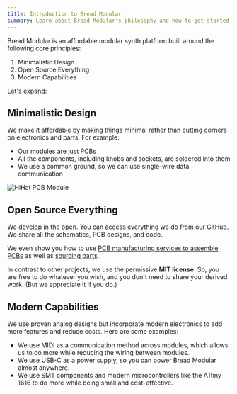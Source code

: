 ```yaml
---
title: Introduction to Bread Modular
summary: Learn about Bread Modular's philosophy and how to get started with modular synthesis.
---
```


Bread Modular is an affordable modular synth platform built around the following core principles:

1. Minimalistic Design
2. Open Source Everything
3. Modern Capabilities

Let's expand:

## Minimalistic Design

We make it affordable by making things minimal rather than cutting corners on electronics and parts. For example:

* Our modules are just PCBs
* All the components, including knobs and sockets, are soldered into them
* We use a common ground, so we can use single-wire data communication

![HiHat PCB Module](/images/docs/hithat-pcb-module.png)

## Open Source Everything

We [develop](/develop) in the open. You can access everything we do from [our GitHub](https://github.com/bread-modular/bread-modular). We share all the schematics, PCB designs, and code.

We even show you how to use [PCB manufacturing services to assemble PCBs](https://youtu.be/eTam3B5scmY?si=M_9DaomW9O6EwgJN) as well as [sourcing parts](/docs/common_parts).

In contrast to other projects, we use the permissive **MIT license**. So, you are free to do whatever you wish, and you don't need to share your derived work. (But we appreciate it if you do.)

## Modern Capabilities

We use proven analog designs but incorporate modern electronics to add more features and reduce costs. Here are some examples:

* We use MIDI as a communication method across modules, which allows us to do more while reducing the wiring between modules.
* We use USB-C as a power supply, so you can power Bread Modular almost anywhere.
* We use SMT components and modern microcontrollers like the ATtiny 1616 to do more while being small and cost-effective.


